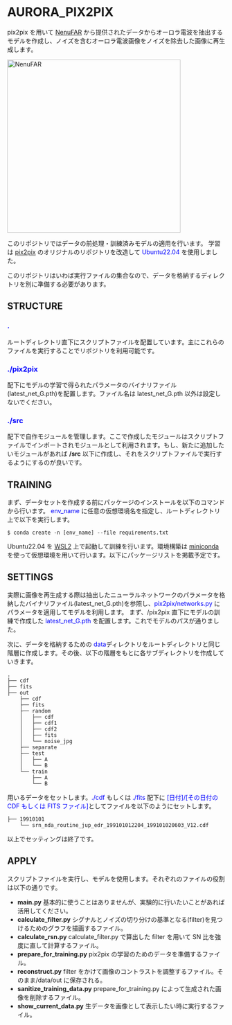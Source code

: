# AURORA_PIX2PIX

pix2pix を用いて [NenuFAR](https://pparc.gp.tohoku.ac.jp/hfvhf-20190921/) から提供されたデータからオーロラ電波を抽出するモデルを作成し、ノイズを含むオーロラ電波画像をノイズを除去した画像に再生成します。

<img width="400" alt="NenuFAR" src="https://pparc.gp.tohoku.ac.jp/wp-content/uploads/1NeneFAR.png">

このリポジトリではデータの前処理・訓練済みモデルの適用を行います。
学習は [pix2pix](https://github.com/junyanz/pytorch-CycleGAN-and-pix2pix) のオリジナルのリポジトリを改造して <span style="color: blue; ">Ubuntu22.04</span> を使用しました。

このリポジトリはいわば実行ファイルの集合なので、データを格納するディレクトリを別に準備する必要があります。

## STRUCTURE

### <span style="color: blue; ">.</span>

ルートディレクトリ直下にスクリプトファイルを配置しています。主にこれらのファイルを実行することでリポジトリを利用可能です。

### <span style="color: blue; ">./pix2pix</span>

配下にモデルの学習で得られたパラメータのバイナリファイル(latest_net_G.pth)を配置します。ファイル名は latest_net_G.pth 以外は設定しないでください。

### <span style="color: blue; ">./src</span>

配下で自作モジュールを管理します。ここで作成したモジュールはスクリプトファイルでインポートされモジュールとして利用されます。もし、新たに追加したいモジュールがあれば **/src** 以下に作成し、それをスクリプトファイルで実行するようにするのが良いです。

## TRAINING

まず、データセットを作成する前にパッケージのインストールを以下のコマンドから行います。
<span style="color: blue; ">env_name</span> に任意の仮想環境名を指定し、ルートディレクトリ上で以下を実行します。

```
$ conda create -n [env_name] --file requirements.txt
```

Ubuntu22.04 を [WSL2](https://qiita.com/matarillo/items/61a9ead4bfe2868a0b86) 上で起動して訓練を行います。環境構築は [miniconda](https://docs.conda.io/projects/miniconda/en/latest/) を使って仮想環境を用いて行います。以下にパッケージリストを掲載予定です。

## SETTINGS

実際に画像を再生成する際は抽出したニューラルネットワークのパラメータを格納したバイナリファイル(latest_net_G.pth)を参照し、<span style="color: blue; ">pix2pix/networks.py</span> にパラメータを適用してモデルを利用します。
まず、/pix2pix 直下にモデルの訓練で作成した <span style="color: blue; ">latest_net_G.pth</span> を配置します。これでモデルのパスが通りました。

次に、データを格納するための <span style="color: blue; ">data</span>ディレクトリをルートディレクトリと同じ階層に作成します。その後、以下の階層をもとに各サブディレクトリを作成していきます。

```
.
├── cdf
├── fits
├── out
    ├── cdf
    ├── fits
    ├── random
    │   ├── cdf
    │   ├── cdf1
    │   ├── cdf2
    │   ├── fits
    │   └── noise_jpg
    ├── separate
    ├── test
    │   ├── A
    │   └── B
    └── train
        ├── A
        └── B
```

用いるデータをセットします。<span style="color: blue; ">./cdf</span> もしくは <span style="color: blue; ">./fits</span> 配下に <span style="color: blue; ">[日付]/[その日付の CDF もしくは FITS ファイル]</span>としてファイルを以下のようにセットします。

```
├── 19910101
    └── srn_nda_routine_jup_edr_199101012204_199101020603_V12.cdf
```

以上でセッティングは終了です。

## APPLY

スクリプトファイルを実行し、モデルを使用します。それぞれのファイルの役割は以下の通りです。

- **main.py**
  基本的に使うことはありませんが、実験的に行いたいことがあれば活用してください。
- **calculate_filter.py**
  シグナルとノイズの切り分けの基準となる(filter)を見つけるためのグラフを描画するファイル。
- **calculate_rsn.py**
  calculate_filter.py で算出した filter を用いて SN 比を強度に直して計算するファイル。
- **prepare_for_training.py**
  pix2pix の学習のためのデータを準備するファイル。
- **reconstruct.py**
  filter をかけて画像のコントラストを調整するファイル。そのまま/data/out に保存される。
- **sanitize_training_data.py**
  prepare_for_training.py によって生成された画像を削除するファイル。
- **show_current_data.py**
  生データを画像として表示したい時に実行するファイル。
